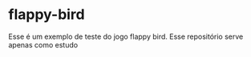 # flappy-bird
Esse é um exemplo de teste do jogo flappy bird. Esse repositório serve apenas como estudo
